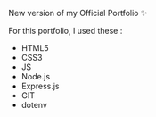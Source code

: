 New version of my Official Portfolio ✨

For this portfolio, I used these :

- HTML5
- CSS3
- JS
- Node.js
- Express.js
- GIT
- dotenv